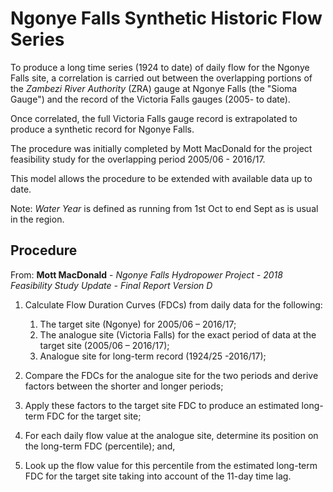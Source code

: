 # Ngonye Falls Synthetic Historic Flow Series

To produce a long time series (1924 to date) of daily flow for the Ngonye Falls site, a correlation is carried out between the overlapping portions of the *Zambezi River Authority* (ZRA) gauge at Ngonye Falls (the "Sioma Gauge") and the record of the Victoria Falls gauges (2005- to date).

Once correlated, the full Victoria Falls gauge record is extrapolated to produce a synthetic record for Ngonye Falls.

The procedure was initially completed by Mott MacDonald for the project feasibility study for the overlapping period 2005/06 - 2016/17.

This model allows the procedure to be extended with available data up to date.

Note: *Water Year* is defined as running from 1st Oct to end Sept as is usual in the region.

## Procedure

From: **Mott MacDonald** - *Ngonye Falls Hydropower Project - 2018 Feasibility Study Update - Final Report Version D*

1. Calculate Flow Duration Curves (FDCs) from daily data for the following:
    1. The target site (Ngonye) for 2005/06 – 2016/17; 
    2. The analogue site (Victoria Falls) for the exact period of data at the target site (2005/06 – 2016/17);
    3. Analogue site for long-term record (1924/25 -2016/17); 
    
    
2. Compare the FDCs for the analogue site for the two periods and derive factors between the shorter and longer periods; 

3. Apply these factors to the target site FDC to produce an estimated long-term FDC for the target site;

4. For each daily flow value at the analogue site, determine its position on the long-term FDC (percentile); and,

5. Look up the flow value for this percentile from the estimated long-term FDC for the target site taking into account of the 11-day time lag.